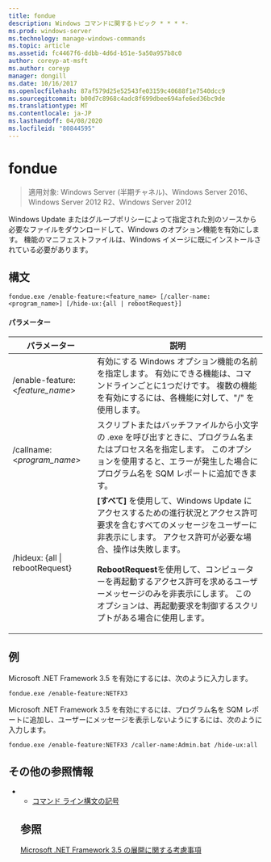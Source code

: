 ```yaml
---
title: fondue
description: Windows コマンドに関するトピック * * * *-
ms.prod: windows-server
ms.technology: manage-windows-commands
ms.topic: article
ms.assetid: fc4467f6-ddbb-4d6d-b51e-5a50a957b8c0
author: coreyp-at-msft
ms.author: coreyp
manager: dongill
ms.date: 10/16/2017
ms.openlocfilehash: 87af579d25e52543fe03159c40688f1e7540dcc9
ms.sourcegitcommit: b00d7c8968c4adc8f699dbee694afe6ed36bc9de
ms.translationtype: MT
ms.contentlocale: ja-JP
ms.lasthandoff: 04/08/2020
ms.locfileid: "80844595"
---
```

# <a name="fondue"></a>fondue

>適用対象: Windows Server (半期チャネル)、Windows Server 2016、Windows Server 2012 R2、Windows Server 2012

Windows Update またはグループポリシーによって指定された別のソースから必要なファイルをダウンロードして、Windows のオプション機能を有効にします。 機能のマニフェストファイルは、Windows イメージに既にインストールされている必要があります。 
## <a name="syntax"></a>構文
```
fondue.exe /enable-feature:<feature_name> [/caller-name:<program_name>] [/hide-ux:{all | rebootRequest}]
```
#### <a name="parameters"></a>パラメーター

|              パラメーター              |                                                                                                                                                                     説明                                                                                                                                                                     |
|-------------------------------------|-----------------------------------------------------------------------------------------------------------------------------------------------------------------------------------------------------------------------------------------------------------------------------------------------------------------------------------------------------|
|  /enable-feature: <*feature_name*>   |                                                                               有効にする Windows オプション機能の名前を指定します。 有効にできる機能は、コマンドラインごとに1つだけです。 複数の機能を有効にするには、各機能に対して、"/" を使用します。                                                                                |
|    /callname: <*program_name*>    |                                                                                 スクリプトまたはバッチファイルから小文字の .exe を呼び出すときに、プログラム名またはプロセス名を指定します。 このオプションを使用すると、エラーが発生した場合にプログラム名を SQM レポートに追加できます。                                                                                 |
| /hideux: {all &#124; rebootRequest} | **[すべて]** を使用して、Windows Update にアクセスするための進行状況とアクセス許可要求を含むすべてのメッセージをユーザーに非表示にします。 アクセス許可が必要な場合、操作は失敗します。<p>**RebootRequest**を使用して、コンピューターを再起動するアクセス許可を求めるユーザーメッセージのみを非表示にします。 このオプションは、再起動要求を制御するスクリプトがある場合に使用します。 |

## <a name="examples"></a><a name=BKMK_Examples></a>例
Microsoft .NET Framework 3.5 を有効にするには、次のように入力します。
```
fondue.exe /enable-feature:NETFX3
```
Microsoft .NET Framework 3.5 を有効にするには、プログラム名を SQM レポートに追加し、ユーザーにメッセージを表示しないようにするには、次のように入力します。
```
fondue.exe /enable-feature:NETFX3 /caller-name:Admin.bat /hide-ux:all
```
## <a name="additional-references"></a>その他の参照情報
- - [コマンド ライン構文の記号](command-line-syntax-key.md)
  ## <a name="see-also"></a>参照
  [Microsoft .NET Framework 3.5 の展開に関する考慮事項](https://go.microsoft.com/fwlink/?LinkId=248869)
